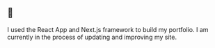 ## 👋
I used the React App and Next.js framework to build my portfolio. I am currently in the process of updating and improving my site.
